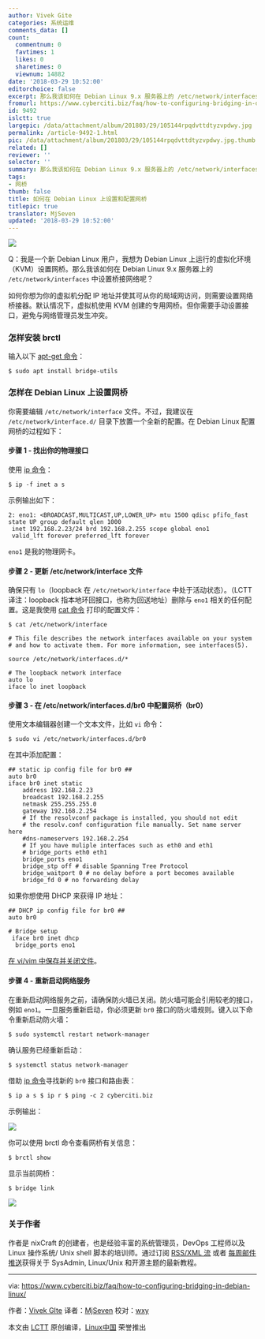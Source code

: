 ```yaml
---
author: Vivek Gite
categories: 系统运维
comments_data: []
count:
  commentnum: 0
  favtimes: 1
  likes: 0
  sharetimes: 0
  viewnum: 14882
date: '2018-03-29 10:52:00'
editorchoice: false
excerpt: 那么我该如何在 Debian Linux 9.x 服务器上的 /etc/network/interfaces 中设置桥接网络呢？
fromurl: https://www.cyberciti.biz/faq/how-to-configuring-bridging-in-debian-linux/
id: 9492
islctt: true
largepic: /data/attachment/album/201803/29/105144rpqdvttdtyzvpdwy.jpg
permalink: /article-9492-1.html
pic: /data/attachment/album/201803/29/105144rpqdvttdtyzvpdwy.jpg.thumb.jpg
related: []
reviewer: ''
selector: ''
summary: 那么我该如何在 Debian Linux 9.x 服务器上的 /etc/network/interfaces 中设置桥接网络呢？
tags:
- 网桥
thumb: false
title: 如何在 Debian Linux 上设置和配置网桥
titlepic: true
translator: MjSeven
updated: '2018-03-29 10:52:00'
---
```


![](/data/attachment/album/201803/29/105144rpqdvttdtyzvpdwy.jpg)


Q：我是一个新 Debian Linux 用户，我想为 Debian Linux 上运行的虚拟化环境（KVM）设置网桥。那么我该如何在 Debian Linux 9.x 服务器上的 `/etc/network/interfaces` 中设置桥接网络呢？


如何你想为你的虚拟机分配 IP 地址并使其可从你的局域网访问，则需要设置网络桥接器。默认情况下，虚拟机使用 KVM 创建的专用网桥。但你需要手动设置接口，避免与网络管理员发生冲突。


### 怎样安装 brctl


输入以下 [apt-get 命令](https://www.cyberciti.biz/tips/linux-debian-package-management-cheat-sheet.html "See Linux/Unix apt-get command examples for more info")：



```
$ sudo apt install bridge-utils

```

### 怎样在 Debian Linux 上设置网桥


你需要编辑 `/etc/network/interface` 文件。不过，我建议在 `/etc/network/interface.d/` 目录下放置一个全新的配置。在 Debian Linux 配置网桥的过程如下：


#### 步骤 1 - 找出你的物理接口


使用 [ip 命令](https://www.cyberciti.biz/faq/linux-ip-command-examples-usage-syntax/ "See Linux/Unix ip command examples for more info")：



```
$ ip -f inet a s

```

示例输出如下：



```
2: eno1: <BROADCAST,MULTICAST,UP,LOWER_UP> mtu 1500 qdisc pfifo_fast state UP group default qlen 1000
 inet 192.168.2.23/24 brd 192.168.2.255 scope global eno1
 valid_lft forever preferred_lft forever

```

`eno1` 是我的物理网卡。


#### 步骤 2 - 更新 /etc/network/interface 文件


确保只有 `lo`（loopback 在 `/etc/network/interface` 中处于活动状态）。（LCTT 译注：loopback 指本地环回接口，也称为回送地址）删除与 `eno1` 相关的任何配置。这是我使用 [cat 命令](https://www.cyberciti.biz/faq/linux-unix-appleosx-bsd-cat-command-examples/ "See Linux/Unix cat command examples for more info") 打印的配置文件：



```
$ cat /etc/network/interface

```


```
# This file describes the network interfaces available on your system
# and how to activate them. For more information, see interfaces(5).
 
source /etc/network/interfaces.d/*
 
# The loopback network interface
auto lo
iface lo inet loopback

```

#### 步骤 3 - 在 /etc/network/interfaces.d/br0 中配置网桥（br0）


使用文本编辑器创建一个文本文件，比如 `vi` 命令：



```
$ sudo vi /etc/network/interfaces.d/br0

```

在其中添加配置：



```
## static ip config file for br0 ##
auto br0
iface br0 inet static
    address 192.168.2.23
    broadcast 192.168.2.255
    netmask 255.255.255.0
    gateway 192.168.2.254
    # If the resolvconf package is installed, you should not edit
    # the resolv.conf configuration file manually. Set name server here
    #dns-nameservers 192.168.2.254
    # If you have muliple interfaces such as eth0 and eth1
    # bridge_ports eth0 eth1
    bridge_ports eno1
    bridge_stp off # disable Spanning Tree Protocol
    bridge_waitport 0 # no delay before a port becomes available
    bridge_fd 0 # no forwarding delay

```

如果你想使用 DHCP 来获得 IP 地址：



```
## DHCP ip config file for br0 ##
auto br0
 
# Bridge setup
 iface br0 inet dhcp
  bridge_ports eno1

```

[在 vi/vim 中保存并关闭文件](https://www.cyberciti.biz/faq/linux-unix-vim-save-and-quit-command/)。


#### 步骤 4 - 重新启动网络服务


在重新启动网络服务之前，请确保防火墙已关闭。防火墙可能会引用较老的接口，例如 `eno1`。一旦服务重新启动，你必须更新 `br0` 接口的防火墙规则。键入以下命令重新启动防火墙：



```
$ sudo systemctl restart network-manager

```

确认服务已经重新启动：



```
$ systemctl status network-manager

```

借助 [ip 命令](https://www.cyberciti.biz/faq/linux-ip-command-examples-usage-syntax/ "See Linux/Unix ip command examples for more info")寻找新的 `br0` 接口和路由表：



```
$ ip a s $ ip r $ ping -c 2 cyberciti.biz

```

示例输出：


![](/data/attachment/album/201803/29/105202u3nw17u7wxw7zblj.jpg)


你可以使用 brctl 命令查看网桥有关信息：



```
$ brctl show

```

显示当前网桥：



```
$ bridge link

```

![](/data/attachment/album/201803/29/105202scefig9g99cr1gid.jpg)


### 关于作者


作者是 nixCraft 的创建者，也是经验丰富的系统管理员，DevOps 工程师以及 Linux 操作系统/ Unix shell 脚本的培训师。通过订阅 [RSS/XML 流](https://www.cyberciti.biz/atom/atom.xml) 或者 [每周邮件推送](https://www.cyberciti.biz/subscribe-to-weekly-linux-unix-newsletter-for-sysadmin/)获得关于 SysAdmin, Linux/Unix 和开源主题的最新教程。




---


via: <https://www.cyberciti.biz/faq/how-to-configuring-bridging-in-debian-linux/>


作者：[Vivek GIte](https://www.cyberciti.biz/) 译者：[MjSeven](https://github.com/MjSeven) 校对：[wxy](https://github.com/wxy)


本文由 [LCTT](https://github.com/LCTT/TranslateProject) 原创编译，[Linux中国](https://linux.cn/) 荣誉推出